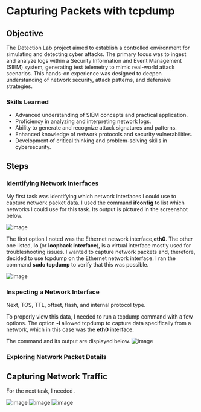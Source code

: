 # Capturing Packets with tcpdump

## Objective


The Detection Lab project aimed to establish a controlled environment for simulating and detecting cyber attacks. The primary focus was to ingest and analyze logs within a Security Information and Event Management (SIEM) system, generating test telemetry to mimic real-world attack scenarios. This hands-on experience was designed to deepen understanding of network security, attack patterns, and defensive strategies.

### Skills Learned


- Advanced understanding of SIEM concepts and practical application.
- Proficiency in analyzing and interpreting network logs.
- Ability to generate and recognize attack signatures and patterns.
- Enhanced knowledge of network protocols and security vulnerabilities.
- Development of critical thinking and problem-solving skills in cybersecurity.


## Steps

### Identifying Network Interfaces
My first task was identifying which network interfaces I could use to capture network packet data. I used the command <b>ifconfig</b> to list which networks I could use for this task. Its output is pictured in the screenshot below. 

![image](https://github.com/user-attachments/assets/bd591bdb-0881-432c-84c6-eba8c9223f32)

The first option I noted was the Ethernet network interface,<b>eth0</b>. The other one listed, <b>lo</b> (or <b> loopback interface</b>), is a virtual interface mostly used for troubleshooting issues. I wanted to capture network packets and, therefore, decided to use tcpdump on the Ethernet network interface. I ran the command <b>sudo tcpdump</b> to verify that this was possible. 

![image](https://github.com/user-attachments/assets/7f619116-6321-46c9-b8d9-4a1fe919bbb5)

### Inspecting a Network Interface
Next, 
TOS, TTL, offset, flash, and internal protocol type. 

To properly view this data, I needed to run a tcpdump command with a few options. The option <b>-i</b> allowed tcpdump to capture data specifically from a network, which in this case was the <b>eth0</b> interface. 

The command and its output are displayed below. 
![image](https://github.com/user-attachments/assets/d70e4d0f-d2aa-4cfd-98c6-dbb309676a34)


### Exploring Network Packet Details


## Capturing Network Traffic

For the next task, I needed .

![image](https://github.com/user-attachments/assets/5caee54b-8d4c-43fa-8ce5-ebe258ca02d7)
![image](https://github.com/user-attachments/assets/e8090d6f-0642-4d29-b5be-df3fba64fb87)
![image](https://github.com/user-attachments/assets/30852226-3925-4604-8bc1-95437c847d68)



